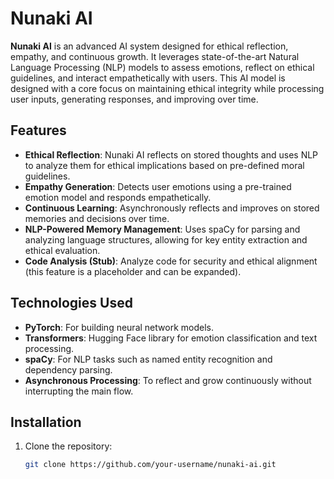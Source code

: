 
# Nunaki AI

**Nunaki AI** is an advanced AI system designed for ethical reflection, empathy, and continuous growth. It leverages state-of-the-art Natural Language Processing (NLP) models to assess emotions, reflect on ethical guidelines, and interact empathetically with users. This AI model is designed with a core focus on maintaining ethical integrity while processing user inputs, generating responses, and improving over time.

## Features

- **Ethical Reflection**: Nunaki AI reflects on stored thoughts and uses NLP to analyze them for ethical implications based on pre-defined moral guidelines.
- **Empathy Generation**: Detects user emotions using a pre-trained emotion model and responds empathetically.
- **Continuous Learning**: Asynchronously reflects and improves on stored memories and decisions over time.
- **NLP-Powered Memory Management**: Uses spaCy for parsing and analyzing language structures, allowing for key entity extraction and ethical evaluation.
- **Code Analysis (Stub)**: Analyze code for security and ethical alignment (this feature is a placeholder and can be expanded).

## Technologies Used

- **PyTorch**: For building neural network models.
- **Transformers**: Hugging Face library for emotion classification and text processing.
- **spaCy**: For NLP tasks such as named entity recognition and dependency parsing.
- **Asynchronous Processing**: To reflect and grow continuously without interrupting the main flow.

## Installation

1. Clone the repository:
   ```bash
   git clone https://github.com/your-username/nunaki-ai.git
